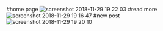 #home page
![screenshot 2018-11-29 19 22 03](https://user-images.githubusercontent.com/37910311/49226717-64eff600-f40d-11e8-9c2e-43fac3278db7.png)
#read more
![screenshot 2018-11-29 19 16 47](https://user-images.githubusercontent.com/37910311/49226828-a7b1ce00-f40d-11e8-9bfd-34a7dfe483c3.png)
#new post
![screenshot 2018-11-29 19 20 10](https://user-images.githubusercontent.com/37910311/49226994-0bd49200-f40e-11e8-9530-e0747bcefa64.png)


